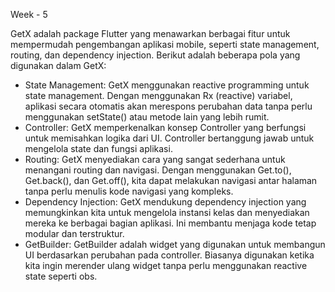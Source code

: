 Week - 5

GetX adalah package Flutter yang menawarkan berbagai fitur untuk mempermudah pengembangan aplikasi mobile, seperti state management, routing, dan dependency injection. Berikut adalah beberapa pola yang digunakan dalam GetX:
- State Management: GetX menggunakan reactive programming untuk state management. Dengan menggunakan Rx (reactive) variabel, aplikasi secara otomatis akan merespons perubahan data tanpa perlu menggunakan setState() atau metode lain yang lebih rumit.
- Controller: GetX memperkenalkan konsep Controller yang berfungsi untuk memisahkan logika dari UI. Controller bertanggung jawab untuk mengelola state dan fungsi aplikasi.
- Routing: GetX menyediakan cara yang sangat sederhana untuk menangani routing dan navigasi. Dengan menggunakan Get.to(), Get.back(), dan Get.off(), kita dapat melakukan navigasi antar halaman tanpa perlu menulis kode navigasi yang kompleks.
- Dependency Injection: GetX mendukung dependency injection yang memungkinkan kita untuk mengelola instansi kelas dan menyediakan mereka ke berbagai bagian aplikasi. Ini membantu menjaga kode tetap modular dan terstruktur.
- GetBuilder: GetBuilder adalah widget yang digunakan untuk membangun UI berdasarkan perubahan pada controller. Biasanya digunakan ketika kita ingin merender ulang widget tanpa perlu menggunakan reactive state seperti obs.
